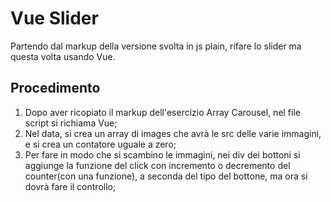 Vue Slider
===
Partendo dal markup della versione svolta in js plain, rifare lo slider ma questa volta usando Vue.


## Procedimento
1. Dopo aver ricopiato il markup dell'esercizio Array Carousel, nel file script si richiama Vue;
2. Nel data, si crea un array di images che avrà le src delle varie immagini, e si crea un contatore uguale a zero;
3. Per fare in modo che si scambino le immagini, nei div dei bottoni si aggiunge la funzione del click con incremento o decremento del counter(con una funzione), a seconda del tipo del bottone, ma ora si dovrà fare il controllo;
